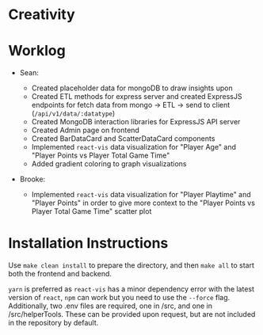 # Creativity

# Worklog
- Sean:
	- Created placeholder data for mongoDB to draw insights upon
	- Created ETL methods for express server and created ExpressJS endpoints for fetch data from mongo -> ETL -> send to client (`/api/v1/data/:datatype`)
	- Created MongoDB interaction libraries for ExpressJS API server
	- Created Admin page on frontend
	- Created BarDataCard and ScatterDataCard components
	- Implemented `react-vis` data visualization for "Player Age" and "Player Points vs Player Total Game Time"
	- Added gradient coloring to graph visualizations

- Brooke:
	- Implemented `react-vis` data visualization for "Player Playtime" and "Player Points" in order to give more context to the "Player Points vs Player Total Game Time" scatter plot

# Installation Instructions

Use `make clean install` to prepare the directory, and then
`make all` to start both the frontend and backend.

`yarn` is preferred as `react-vis` has a minor dependency error with the latest version of `react`, `npm` can work but you need to use the `--force` flag. Additionally, two .env files are required, one in /src, and one in /src/helperTools. These can be provided upon request, but are not included in the repository by default.